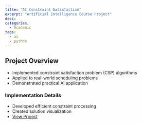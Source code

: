 ```yaml
---
title: "AI Constraint Satisfaction"
excerpt: "Artificial Intelligence Course Project"
desc:
categories:
  - Academic
tags:
  - ai
  - python
---
```


## Project Overview

- Implemented constraint satisfaction problem (CSP) algorithms
- Applied to real-world scheduling problems
- Demonstrated practical AI application

### Implementation Details

- Developed efficient constraint processing
- Created solution visualization
- [View Project](https://github.com/heba-razzak/AI-CSP)
